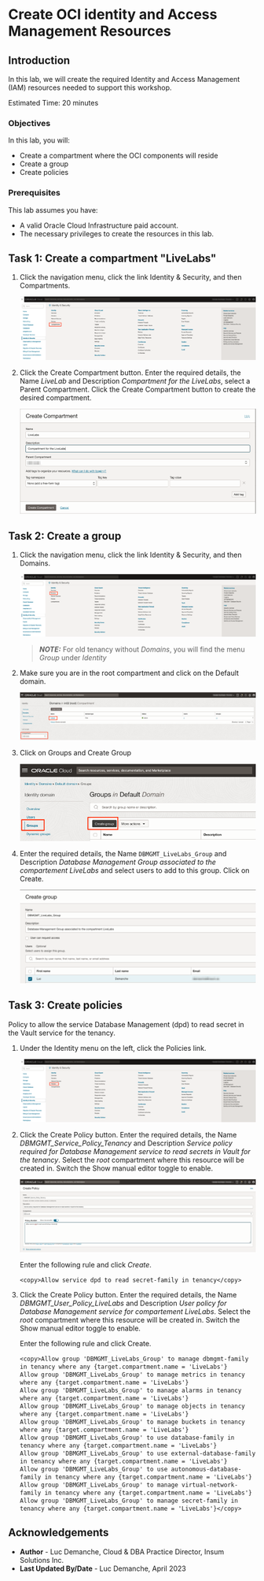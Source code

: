 # Create OCI identity and Access Management Resources

## Introduction

In this lab, we will create the required Identity and Access Management (IAM) resources needed to support this workshop.

Estimated Time: 20 minutes

### Objectives

In this lab, you will:
* Create a compartment where the OCI components will reside
* Create a group
* Create policies

### Prerequisites

This lab assumes you have:
* A valid Oracle Cloud Infrastructure paid account.
* The necessary privileges to create the resources in this lab.

## Task 1: Create a compartment "LiveLabs"

1. Click the navigation menu, click the link Identity & Security, and then Compartments.

	![Image alt text](images/image1.png)

2. Click the Create Compartment button. Enter the required details, the Name *LiveLab* and Description *Compartment for the LiveLabs*, select a Parent Compartment. Click the Create Compartment button to create the desired compartment.

	![Image alt text](images/image2.png)

## Task 2: Create a group

1. Click the navigation menu, click the link Identity & Security, and then Domains.

	![Image alt text](images/image3.png)

	> **_NOTE:_** For old tenancy without *Domains*, you will find the menu *Group* under *Identity*

2. Make sure you are in the root compartment and click on the Default domain.

	![Image alt text](images/image4.png)

3. Click on Groups and Create Group

	![Image alt text](images/image5.png)

4. Enter the required details, the Name `DBMGMT_LiveLabs_Group` and Description *Database Management Group associated to the compartement LiveLabs* and select users to add to this group. Click on Create.

	![Image alt text](images/image6.png)

## Task 3: Create policies

Policy to allow the service Database Management (dpd) to read secret in the Vault service for the tenancy.

1. Under the Identity menu on the left, click the Policies link.

	![Image alt text](images/image7.png)

2. Click the Create Policy button. Enter the required details, the Name *DBMGMT_Service_Policy_Tenancy* and Description *Service policy required for Database Management service to read secrets in Vault for the tenancy*. Select the *root* compartment where this resource will be created in. Switch the Show manual editor toggle to enable.

	![Image alt text](images/image8.png)

	Enter the following rule and click *Create*.
	```
	<copy>Allow service dpd to read secret-family in tenancy</copy>
	```

3. Click the Create Policy button. Enter the required details, the Name *DBMGMT_User_Policy_LiveLabs* and Description *User policy for Database Management service for compartement LiveLabs*. Select the *root* compartment where this resource will be created in. Switch the Show manual editor toggle to enable.

	Enter the following rule and click Create.
	```
	<copy>Allow group 'DBMGMT_LiveLabs_Group' to manage dbmgmt-family in tenancy where any {target.compartment.name = 'LiveLabs'}
	Allow group 'DBMGMT_LiveLabs_Group' to manage metrics in tenancy where any {target.compartment.name = 'LiveLabs'}
	Allow group 'DBMGMT_LiveLabs_Group' to manage alarms in tenancy where any {target.compartment.name = 'LiveLabs'}
	Allow group 'DBMGMT_LiveLabs_Group' to manage objects in tenancy where any {target.compartment.name = 'LiveLabs'}
	Allow group 'DBMGMT_LiveLabs_Group' to manage buckets in tenancy where any {target.compartment.name = 'LiveLabs'}
	Allow group 'DBMGMT_LiveLabs_Group' to use database-family in tenancy where any {target.compartment.name = 'LiveLabs'}
	Allow group 'DBMGMT_LiveLabs_Group' to use external-database-family in tenancy where any {target.compartment.name = 'LiveLabs'}
	Allow group 'DBMGMT_LiveLabs_Group' to use autonomous-database-family in tenancy where any {target.compartment.name = 'LiveLabs'}
	Allow group 'DBMGMT_LiveLabs_Group' to manage virtual-network-family in tenancy where any {target.compartment.name = 'LiveLabs'}
	Allow group 'DBMGMT_LiveLabs_Group' to manage secret-family in tenancy where any {target.compartment.name = 'LiveLabs'}</copy>
	```

## Acknowledgements
* **Author** - Luc Demanche, Cloud & DBA Practice Director, Insum Solutions Inc.
* **Last Updated By/Date** - Luc Demanche, April 2023
